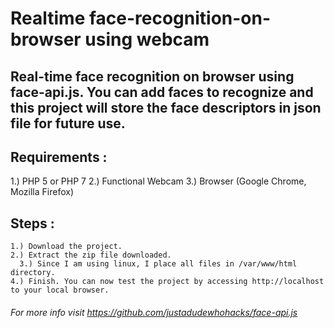 # Realtime face-recognition-on-browser using webcam

## Real-time face recognition on browser using face-api.js. You can add faces to recognize and this project will store the face descriptors in json file for future use.

## Requirements : 
   1.) PHP 5 or PHP 7
 	 2.) Functional Webcam
   3.) Browser (Google Chrome, Mozilla Firefox)

## Steps :
  	1.) Download the project.
  	2.) Extract the zip file downloaded.
 	  3.) Since I am using linux, I place all files in /var/www/html directory.
  	4.) Finish. You can now test the project by accessing http://localhost to your local browser.



###### For more info visit https://github.com/justadudewhohacks/face-api.js
